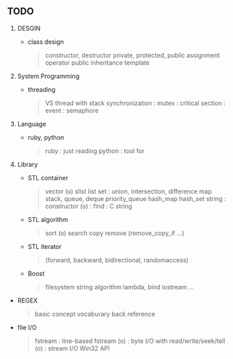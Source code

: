 ## TODO
 1. DESGIN
    * class design
      > constructor, destructor
      > private, protected, public
      > assignment operator
      > public inheritance 
      > template 

 2. System Programming
    * threading
      > VS thread with stack
      > synchronization
        : mutex
        : critical section
        : event
        : semaphore

 3. Language
    * ruby, python
      > ruby   : just reading 
      > python : tool for 

 3. Library
    * STL container
      > vector        (o)
      > slist 
      > list
      > set
        : union, intersection, difference
      > map
      > stack, queue, deque
      > priority\_queue
      > hash\_map 
      > hash\_set 
      > string
        : constructor (o)
        : find 
        : C string 

    * STL algorithm
      > sort          (o)
      > search
      > copy
      > remove (remove\_copy\_if ...)
      >

    * STL iterator
      > (forward, backward, bidirectional, randomaccess)

    * Boost
      > filesystem
      > string algorithm
      > lambda, bind
      > iostream
      > ...

 * REGEX
   > basic concept
   > vocaburary
   > back reference


 * file I/O
   > fstream
     : line-based fstream                  (o)
     : byte I/O with read/write/seek/tell  (o)
     : stream  I/O
   > Win32 API

